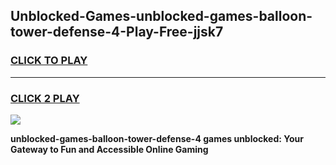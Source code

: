 
## Unblocked-Games-unblocked-games-balloon-tower-defense-4-Play-Free-jjsk7
<h3>
<a href="https://premium76.site?title=unblocked-games-balloon-tower-defense-4&ref=19M">CLICK TO PLAY</a></h3>
<hr>

<h3>
<a href="https://premium76.site?title=unblocked-games-balloon-tower-defense-4&ref=19M">CLICK 2 PLAY</a>
  
</h3>

<a href="https://premium76.site?title=unblocked-games-balloon-tower-defense-4&ref=19M"><img src="https://clearcache.store/games.png"></a>


**unblocked-games-balloon-tower-defense-4 games unblocked: Your Gateway to Fun and Accessible Online Gaming**
